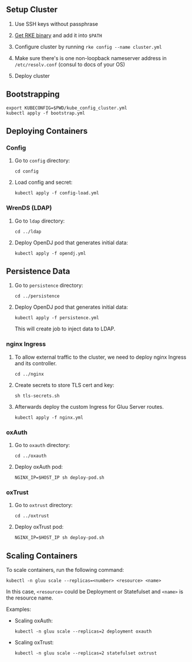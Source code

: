 ## Setup Cluster

1.  Use SSH keys without passphrase

1.  [Get RKE binary](https://rancher.com/docs/rke/latest/en/installation/#download-the-rke-binary) and add it into `$PATH`

1.  Configure cluster by running `rke config --name cluster.yml`

1.  Make sure there's is one non-loopback nameserver address in `/etc/resolv.conf` (consul to docs of your OS)

1.  Deploy cluster

## Bootstrapping

    export KUBECONFIG=$PWD/kube_config_cluster.yml
    kubectl apply -f bootstrap.yml

## Deploying Containers

### Config

1.  Go to `config` directory:

        cd config

1.  Load config and secret:

        kubectl apply -f config-load.yml

### WrenDS (LDAP)

1.  Go to `ldap` directory:

        cd ../ldap

1.  Deploy OpenDJ pod that generates initial data:

        kubectl apply -f opendj.yml

## Persistence Data

1.  Go to `persistence` directory:

        cd ../persistence

1.  Deploy OpenDJ pod that generates initial data:

        kubectl apply -f persistence.yml

    This will create job to inject data to LDAP.

### nginx Ingress

1.  To allow external traffic to the cluster, we need to deploy nginx Ingress and its controller.

        cd ../nginx

1.  Create secrets to store TLS cert and key:

        sh tls-secrets.sh

1.  Afterwards deploy the custom Ingress for Gluu Server routes.

        kubectl apply -f nginx.yml

### oxAuth

1.  Go to `oxauth` directory:

        cd ../oxauth

1.  Deploy oxAuth pod:

        NGINX_IP=$HOST_IP sh deploy-pod.sh

### oxTrust

1.  Go to `oxtrust` directory:

        cd ../oxtrust

1.  Deploy oxTrust pod:

        NGINX_IP=$HOST_IP sh deploy-pod.sh

## Scaling Containers

To scale containers, run the following command:

    kubectl -n gluu scale --replicas=<number> <resource> <name>

In this case, `<resource>` could be Deployment or Statefulset and `<name>` is the resource name.

Examples:

-   Scaling oxAuth:

        kubectl -n gluu scale --replicas=2 deployment oxauth

-   Scaling oxTrust:

        kubectl -n gluu scale --replicas=2 statefulset oxtrust

